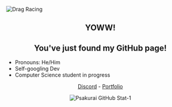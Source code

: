 ![Drag Racing](https://github.com/psakurai/psakurai/blob/main/assets/md-banner-2.png)
<h2 align="center">YOWW!</h2>
<h2 align="center">You've just found my GitHub page!</h2>

- Pronouns: He/Him
- Self-googling Dev
- Computer Science student in progress

<p align="center">
    <a href="https://discord.com/users/%E9%98%BF%E5%93%A9%E5%BC%97#7699">Discord</a> -
    <a href="https://psakurai.github.io/arifamiruddin.github.io/">Portfolio</a>
</p>

<p align="center">
    <img src="https://github-readme-stats.vercel.app/api?username=psakurai&count_private=true&show_icons=true&theme=vue" alt="Psakurai GitHub Stat-1"/>
</p>
